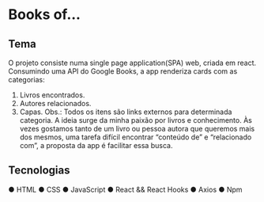 # Books of...

## Tema
O projeto consiste numa single page application(SPA) web, criada em react. Consumindo uma API do Google Books, a app renderiza cards com as categorias:
1.	Livros encontrados.
2.	Autores relacionados.
3.	Capas.
Obs.: Todos os itens são links externos para determinada categoria.
A ideia surge da minha paixão por livros e conhecimento. Às vezes gostamos tanto de um livro ou pessoa autora que queremos mais dos mesmos, uma tarefa difícil encontrar “conteúdo de” e “relacionado com”, a proposta da app é facilitar essa busca.

## Tecnologias
●	HTML
●	CSS
●	JavaScript
●	React && React Hooks
●	Axios
●	Npm
